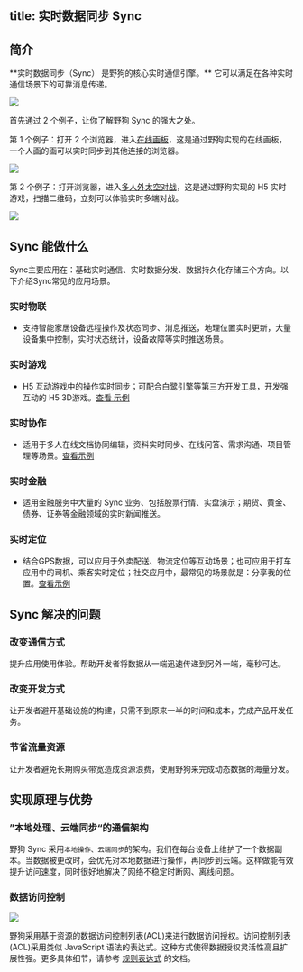 title: 实时数据同步 Sync
---
<h2 id='简介' class="article-heading top-heading">简介</h2>
**实时数据同步（Sync） 是野狗的核心实时通信引擎。** 它可以满足在各种实时通信场景下的可靠消息传递。

![](/images/syncdevices.png)

首先通过 2 个例子，让你了解野狗 Sync 的强大之处。

第 1 个例子：打开 2 个浏览器，进入[在线画板](http://drawing.wilddogapp.com/)，这是通过野狗实现的在线画板，一个人画的画可以实时同步到其他连接的浏览器。

![](/images/sketchboard.png)

第 2 个例子：打开浏览器，进入[多人外太空对战](https://www.wilddog.com/examples/game#)，这是通过野狗实现的 H5 实时游戏，扫描二维码，立刻可以体验实时多端对战。

![](/images/starwar.png)



## Sync 能做什么 
Sync主要应用在：基础实时通信、实时数据分发、数据持久化存储三个方向。以下介绍Sync常见的应用场景。

### 实时物联
- 支持智能家居设备远程操作及状态同步、消息推送，地理位置实时更新，大量设备集中控制，实时状态统计，设备故障等实时推送场景。

### 实时游戏
- H5 互动游戏中的操作实时同步；可配合白鹭引擎等第三方开发工具，开发强互动的 H5 3D游戏。[查看 示例](http://starwars.wilddogapp.com/)

### 实时协作
- 适用于多人在线文档协同编辑，资料实时同步、在线问答、需求沟通、项目管理等场景。[查看示例](http://wildpad.wilddogapp.com/#1)

### 实时金融

- 适用金融服务中大量的 Sync 业务、包括股票行情、实盘演示；期货、黄金、债券、证券等金融领域的实时新闻推送。


### 实时定位

- 结合GPS数据，可以应用于外卖配送、物流定位等互动场景；也可应用于打车应用中的司机、乘客实时定位；社交应用中，最常见的场景就是：分享我的位置。[查看示例](http://geomap.wilddogapp.com/)



## Sync 解决的问题

### 改变通信方式
提升应用使用体验。帮助开发者将数据从一端迅速传递到另外一端，毫秒可达。

### 改变开发方式
让开发者避开基础设施的构建，只需不到原来一半的时间和成本，完成产品开发任务。

### 节省流量资源
让开发者避免长期购买带宽造成资源浪费，使用野狗来完成动态数据的海量分发。


## 实现原理与优势

### ”本地处理、云端同步“的通信架构


野狗 Sync 采用`本地操作、云端同步`的架构。我们在每台设备上维护了一个数据副本。当数据被更改时，会优先对本地数据进行操作，再同步到云端。这样做能有效提升访问速度，同时很好地解决了网络不稳定时断网、离线问题。


### 数据访问控制

![](/images/protect.png)

野狗采用基于资源的数据访问控制列表(ACL)来进行数据访问授权。访问控制列表(ACL)采用类似 JavaScript 语法的表达式。这种方式使得数据授权灵活性高且扩展性强。更多具体细节，请参考 [规则表达式](/guide/sync/rules/introduce.html) 的文档。



 

  




